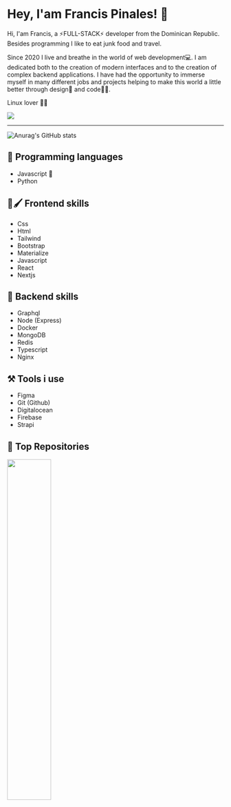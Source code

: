 # Hey, I'am Francis Pinales! 🤙

Hi, I'am Francis, a ⚡FULL-STACK⚡ developer from the Dominican Republic. Besides programming I like to eat junk food and travel.

Since 2020 I live and breathe in the world of web development💻. I am dedicated both to the creation of modern interfaces and to the creation of complex backend applications. I have had the opportunity to immerse myself in many different jobs and projects helping to make this world a little better through design🎨 and code🐱‍💻.

Linux lover 💖🐧

<a href="https://www.github.com/francis560" target="_blank" rel="noreferrer"><img
src="https://img.shields.io/github/followers/isaacismaelx14?logo=github&style=for-the-badge&color=0891b2&labelColor=1c1917" /></a>

---

![Anurag's GitHub stats](https://github-readme-stats.vercel.app/api?username=francis560&show_icons=true&theme=radical)

## 💛 Programming languages

* Javascript 💖
* Python

## 🎨🖌️ Frontend skills

* Css
* Html
* Tailwind
* Bootstrap
* Materialize
* Javascript
* React 
* Nextjs

## 🤖 Backend skills

* Graphql
* Node (Express)
* Docker
* MongoDB
* Redis
* Typescript
* Nginx

## ⚒️ Tools i use

* Figma
* Git (Github)
* Digitalocean
* Firebase
* Strapi

## 🏅 Top Repositories

<div width="100%" align="center">
  <a href="https://github.com/francis560/express-cli-ultimate" align="left">
    <img align="left" width="45%" src="https://github-readme-stats.vercel.app/api/pin/?username=francis560&repo=express-cli-ultimate&title_color=0891b2&text_color=ffffff&icon_color=0891b2&bg_color=1c1917&hide_border=true&locale=en"/>
  </a>
</div><br />
<br />
<br /><br /><br /><br /><br />

